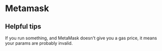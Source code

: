 # Metamask

## Helpful tips

If you run something, and MetaMask doesn't give you a gas price, it means your 
params are probably invalid. 

